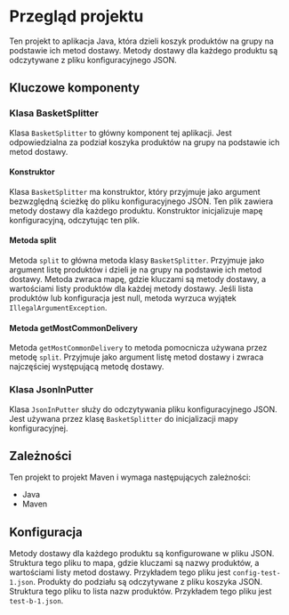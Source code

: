 # Przegląd projektu

Ten projekt to aplikacja Java, która dzieli koszyk produktów na grupy na podstawie ich metod dostawy. Metody dostawy dla każdego produktu są odczytywane z pliku konfiguracyjnego JSON.

## Kluczowe komponenty

### Klasa BasketSplitter

Klasa `BasketSplitter` to główny komponent tej aplikacji. Jest odpowiedzialna za podział koszyka produktów na grupy na podstawie ich metod dostawy.

#### Konstruktor

Klasa `BasketSplitter` ma konstruktor, który przyjmuje jako argument bezwzględną ścieżkę do pliku konfiguracyjnego JSON. Ten plik zawiera metody dostawy dla każdego produktu. Konstruktor inicjalizuje mapę konfiguracyjną, odczytując ten plik.

#### Metoda split

Metoda `split` to główna metoda klasy `BasketSplitter`. Przyjmuje jako argument listę produktów i dzieli je na grupy na podstawie ich metod dostawy. Metoda zwraca mapę, gdzie kluczami są metody dostawy, a wartościami listy produktów dla każdej metody dostawy. Jeśli lista produktów lub konfiguracja jest null, metoda wyrzuca wyjątek `IllegalArgumentException`.
#### Metoda getMostCommonDelivery

Metoda `getMostCommonDelivery` to metoda pomocnicza używana przez metodę `split`. Przyjmuje jako argument listę metod dostawy i zwraca najczęściej występującą metodę dostawy.

### Klasa JsonInPutter

Klasa `JsonInPutter` służy do odczytywania pliku konfiguracyjnego JSON. Jest używana przez klasę `BasketSplitter` do inicjalizacji mapy konfiguracyjnej.

## Zależności

Ten projekt to projekt Maven i wymaga następujących zależności:

- Java
- Maven

## Konfiguracja

Metody dostawy dla każdego produktu są konfigurowane w pliku JSON. Struktura tego pliku to mapa, gdzie kluczami są nazwy produktów, a wartościami listy metod dostawy. Przykładem tego pliku jest `config-test-1.json`. Produkty do podziału są odczytywane z pliku koszyka JSON. Struktura tego pliku to lista nazw produktów. Przykładem tego pliku jest `test-b-1.json`.
